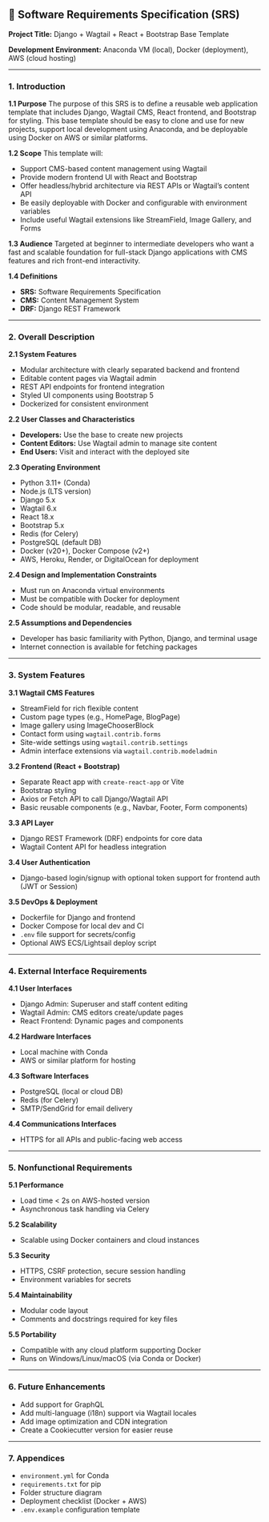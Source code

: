 ## 📘 Software Requirements Specification (SRS)

**Project Title:** Django + Wagtail + React + Bootstrap Base Template

**Development Environment:** Anaconda VM (local), Docker (deployment), AWS (cloud hosting)

---

### 1. Introduction

**1.1 Purpose**
The purpose of this SRS is to define a reusable web application template that includes Django, Wagtail CMS, React frontend, and Bootstrap for styling. This base template should be easy to clone and use for new projects, support local development using Anaconda, and be deployable using Docker on AWS or similar platforms.

**1.2 Scope**
This template will:

- Support CMS-based content management using Wagtail
- Provide modern frontend UI with React and Bootstrap
- Offer headless/hybrid architecture via REST APIs or Wagtail’s content API
- Be easily deployable with Docker and configurable with environment variables
- Include useful Wagtail extensions like StreamField, Image Gallery, and Forms

**1.3 Audience**
Targeted at beginner to intermediate developers who want a fast and scalable foundation for full-stack Django applications with CMS features and rich front-end interactivity.

**1.4 Definitions**

- **SRS:** Software Requirements Specification
- **CMS:** Content Management System
- **DRF:** Django REST Framework

---

### 2. Overall Description

**2.1 System Features**

- Modular architecture with clearly separated backend and frontend
- Editable content pages via Wagtail admin
- REST API endpoints for frontend integration
- Styled UI components using Bootstrap 5
- Dockerized for consistent environment

**2.2 User Classes and Characteristics**

- **Developers:** Use the base to create new projects
- **Content Editors:** Use Wagtail admin to manage site content
- **End Users:** Visit and interact with the deployed site

**2.3 Operating Environment**

- Python 3.11+ (Conda)
- Node.js (LTS version)
- Django 5.x
- Wagtail 6.x
- React 18.x
- Bootstrap 5.x
- Redis (for Celery)
- PostgreSQL (default DB)
- Docker (v20+), Docker Compose (v2+)
- AWS, Heroku, Render, or DigitalOcean for deployment

**2.4 Design and Implementation Constraints**

- Must run on Anaconda virtual environments
- Must be compatible with Docker for deployment
- Code should be modular, readable, and reusable

**2.5 Assumptions and Dependencies**

- Developer has basic familiarity with Python, Django, and terminal usage
- Internet connection is available for fetching packages

---

### 3. System Features

**3.1 Wagtail CMS Features**

- StreamField for rich flexible content
- Custom page types (e.g., HomePage, BlogPage)
- Image gallery using ImageChooserBlock
- Contact form using `wagtail.contrib.forms`
- Site-wide settings using `wagtail.contrib.settings`
- Admin interface extensions via `wagtail.contrib.modeladmin`

**3.2 Frontend (React + Bootstrap)**

- Separate React app with `create-react-app` or Vite
- Bootstrap styling
- Axios or Fetch API to call Django/Wagtail API
- Basic reusable components (e.g., Navbar, Footer, Form components)

**3.3 API Layer**

- Django REST Framework (DRF) endpoints for core data
- Wagtail Content API for headless integration

**3.4 User Authentication**

- Django-based login/signup with optional token support for frontend auth (JWT or Session)

**3.5 DevOps & Deployment**

- Dockerfile for Django and frontend
- Docker Compose for local dev and CI
- `.env` file support for secrets/config
- Optional AWS ECS/Lightsail deploy script

---

### 4. External Interface Requirements

**4.1 User Interfaces**

- Django Admin: Superuser and staff content editing
- Wagtail Admin: CMS editors create/update pages
- React Frontend: Dynamic pages and components

**4.2 Hardware Interfaces**

- Local machine with Conda
- AWS or similar platform for hosting

**4.3 Software Interfaces**

- PostgreSQL (local or cloud DB)
- Redis (for Celery)
- SMTP/SendGrid for email delivery

**4.4 Communications Interfaces**

- HTTPS for all APIs and public-facing web access

---

### 5. Nonfunctional Requirements

**5.1 Performance**

- Load time < 2s on AWS-hosted version
- Asynchronous task handling via Celery

**5.2 Scalability**

- Scalable using Docker containers and cloud instances

**5.3 Security**

- HTTPS, CSRF protection, secure session handling
- Environment variables for secrets

**5.4 Maintainability**

- Modular code layout
- Comments and docstrings required for key files

**5.5 Portability**

- Compatible with any cloud platform supporting Docker
- Runs on Windows/Linux/macOS (via Conda or Docker)

---

### 6. Future Enhancements

- Add support for GraphQL
- Add multi-language (i18n) support via Wagtail locales
- Add image optimization and CDN integration
- Create a Cookiecutter version for easier reuse

---

### 7. Appendices

- `environment.yml` for Conda
- `requirements.txt` for pip
- Folder structure diagram
- Deployment checklist (Docker + AWS)
- `.env.example` configuration template
